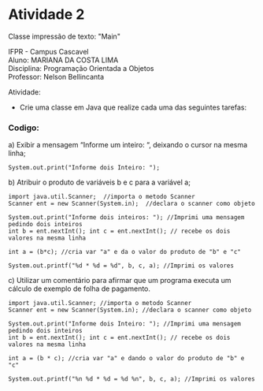 # Atividade 2

Classe impressão de texto: "Main"  

IFPR - Campus Cascavel  
Aluno: MARIANA DA COSTA LIMA    
Disciplina: Programação Orientada a Objetos  
Professor: Nelson Bellincanta

Atividade:

- Crie uma classe em Java que realize cada uma das seguintes tarefas:

### Codigo:

a) Exibir a mensagem “Informe um inteiro: “, deixando o cursor na mesma linha;
```
System.out.print("Informe dois Inteiro: ");
```
b) Atribuir o produto de variáveis b e c para a variável a;
```
import java.util.Scanner;  //importa o metodo Scanner
Scanner ent = new Scanner(System.in);  //declara o scanner como objeto

System.out.print("Informe dois inteiros: "); //Imprimi uma mensagem pedindo dois inteiros
int b = ent.nextInt(); int c = ent.nextInt(); // recebe os dois valores na mesma linha

int a = (b*c); //cria var "a" e da o valor do produto de "b" e "c"

System.out.printf("%d * %d = %d", b, c, a); //Imprimi os valores
```
c) Utilizar um comentário para afirmar que um programa executa um cálculo de exemplo de folha de pagamento.
```
import java.util.Scanner; //importa o metodo Scanner
Scanner ent = new Scanner(System.in); //declara o scanner como objeto

System.out.print("Informe dois Inteiro: "); //Imprimi uma mensagem pedindo dois inteiros
int b = ent.nextInt(); int c = ent.nextInt(); // recebe os dois valores na mesma linha

int a = (b * c); //cria var "a" e dando o valor do produto de "b" e "c"

System.out.printf("%n %d * %d = %d %n", b, c, a); //Imprimi os valores
```
